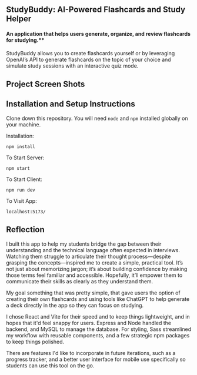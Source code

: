 ## StudyBuddy: AI-Powered Flashcards and Study Helper

#### An application that helps users generate, organize, and review flashcards for studying.\*\*

StudyBuddy allows you to create flashcards yourself or by leveraging OpenAI’s API to generate flashcards on the topic of your choice and simulate study sessions with an interactive quiz mode.

## Project Screen Shots

## Installation and Setup Instructions

Clone down this repository. You will need `node` and `npm` installed globally on your machine.

Installation:

`npm install`

To Start Server:

`npm start`

To Start Client:

`npm run dev`

To Visit App:

`localhost:5173/`

## Reflection

I built this app to help my students bridge the gap between their understanding and the technical language often expected in interviews. Watching them struggle to articulate their thought process—despite grasping the concepts—inspired me to create a simple, practical tool. It’s not just about memorizing jargon; it’s about building confidence by making those terms feel familiar and accessible. Hopefully, it’ll empower them to communicate their skills as clearly as they understand them.

My goal something that was pretty simple, that gave users the option of creating their own flashcards and using tools like ChatGPT to help generate a deck directly in the app so they can focus on studying.

I chose React and Vite for their speed and to keep things lightweight, and in hopes that it'd feel snappy for users. Express and Node handled the backend, and MySQL to manage the database. For styling, Sass streamlined my workflow with reusable components, and a few strategic npm packages to keep things polished.

There are features I'd like to incorporate in future iterations, such as a progress tracker, and a better user interface for mobile use specifically so students can use this tool on the go.
